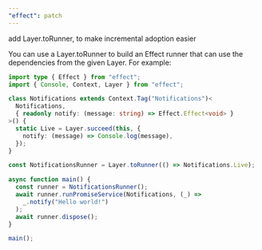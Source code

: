 ```yaml
---
"effect": patch
---
```


add Layer.toRunner, to make incremental adoption easier

You can use a Layer.toRunner to build an Effect runner that can use the
dependencies from the given Layer. For example:

```ts
import type { Effect } from "effect";
import { Console, Context, Layer } from "effect";

class Notifications extends Context.Tag("Notifications")<
  Notifications,
  { readonly notify: (message: string) => Effect.Effect<void> }
>() {
  static Live = Layer.succeed(this, {
    notify: (message) => Console.log(message),
  });
}

const NotificationsRunner = Layer.toRunner(() => Notifications.Live);

async function main() {
  const runner = NotificationsRunner();
  await runner.runPromiseService(Notifications, (_) =>
    _.notify("Hello world!")
  );
  await runner.dispose();
}

main();
```
